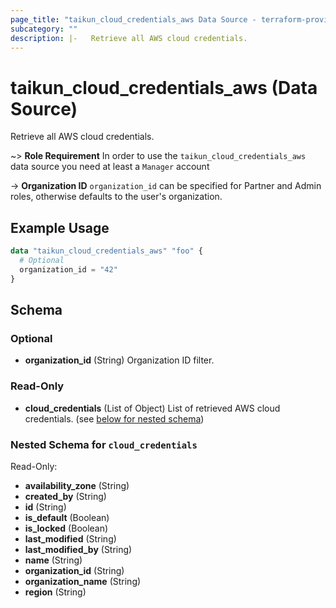 ```yaml
---
page_title: "taikun_cloud_credentials_aws Data Source - terraform-provider-taikun"
subcategory: ""
description: |-   Retrieve all AWS cloud credentials.
---
```


# taikun_cloud_credentials_aws (Data Source)

Retrieve all AWS cloud credentials.

~> **Role Requirement** In order to use the `taikun_cloud_credentials_aws` data source you need at least a `Manager`
account

-> **Organization ID** `organization_id` can be specified for Partner and Admin roles, otherwise defaults to the user's
organization.

## Example Usage

```terraform
data "taikun_cloud_credentials_aws" "foo" {
  # Optional
  organization_id = "42"
}
```

<!-- schema generated by tfplugindocs -->
## Schema

### Optional

- **organization_id** (String) Organization ID filter.

### Read-Only

- **cloud_credentials** (List of Object) List of retrieved AWS cloud credentials. (see [below for nested schema](#nestedatt--cloud_credentials))

<a id="nestedatt--cloud_credentials"></a>
### Nested Schema for `cloud_credentials`

Read-Only:

- **availability_zone** (String)
- **created_by** (String)
- **id** (String)
- **is_default** (Boolean)
- **is_locked** (Boolean)
- **last_modified** (String)
- **last_modified_by** (String)
- **name** (String)
- **organization_id** (String)
- **organization_name** (String)
- **region** (String)


